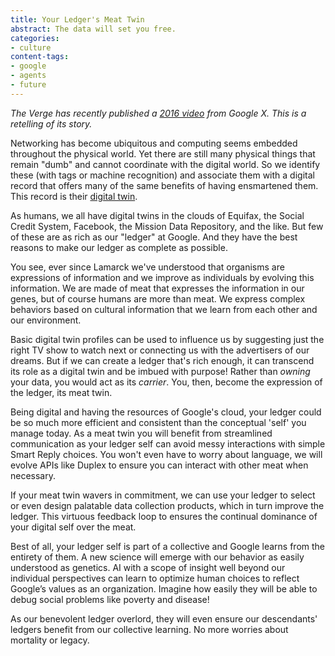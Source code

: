 ```yaml
---
title: Your Ledger's Meat Twin
abstract: The data will set you free.
categories:
- culture
content-tags:
- google
- agents
- future
---
```

_The Verge has recently published a [2016 video](https://www.theverge.com/2018/5/17/17344250/google-x-selfish-ledger-video-data-privacy) from Google X. This is a retelling of its story._

Networking has become ubiquitous and computing seems embedded throughout the physical world. Yet there are still many physical things that remain "dumb" and cannot coordinate with the digital world. So we identify these (with tags or machine recognition) and associate them with a digital record that offers many of the same benefits of having ensmartened them. This record is their [digital twin](https://en.wikipedia.org/wiki/Digital_twin).

As humans, we all have digital twins in the clouds of Equifax, the Social Credit System, Facebook, the Mission Data Repository, and the like. But few of these are as rich as our "ledger" at Google. And they have the best reasons to make our ledger as complete as possible.

You see, ever since Lamarck we've understood that organisms are expressions of information and we improve as individuals by evolving this information. We are made of meat that expresses the information in our genes, but of course humans are more than meat. We express complex behaviors based on cultural information that we learn from each other and our environment.

Basic digital twin profiles can be used to influence us by suggesting just the right TV show to watch next or connecting us with the advertisers of our dreams. But if we can create a ledger that's rich enough, it can transcend its role as a digital twin and be imbued with purpose! Rather than _owning_ your data, you would act as its _carrier_. You, then, become the expression of the ledger, its meat twin.

Being digital and having the resources of Google's cloud, your ledger could be so much more efficient and consistent than the conceptual 'self' you manage today. As a meat twin you will benefit from streamlined communication as your ledger self can avoid messy interactions with simple Smart Reply choices. You won't even have to worry about language, we will evolve APIs like Duplex to ensure you can interact with other meat when necessary.

If your meat twin wavers in commitment, we can use your ledger to select or even design palatable data collection products, which in turn improve the ledger. This virtuous feedback loop to ensures the continual dominance of your digital self over the meat.

Best of all, your ledger self is part of a collective and Google learns from the entirety of them. A new science will emerge with our behavior as easily understood as genetics. AI with a scope of insight well beyond our individual perspectives can learn to optimize human choices to reflect Google’s values as an organization. Imagine how easily they will be able to debug social problems like poverty and disease!

As our benevolent ledger overlord, they will even ensure our descendants' ledgers benefit from our collective learning. No more worries about mortality or legacy.
